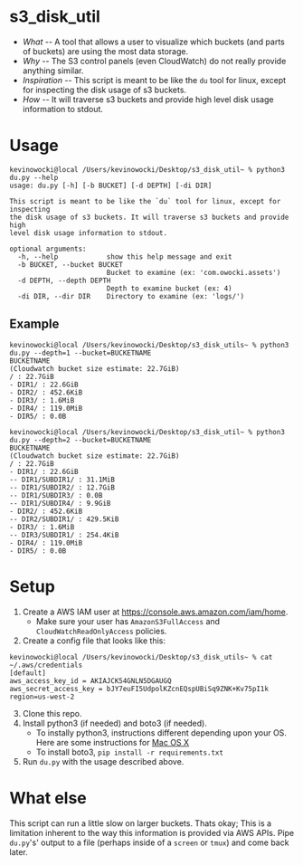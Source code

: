 # s3_disk_util

* _What_ -- A tool that allows a user to visualize which buckets (and parts of buckets) are using the most data storage.
* _Why_ -- The S3 control panels (even CloudWatch) do not really provide anything similar.
* _Inspiration_ -- This script is meant to be like the `du` tool for linux, except for inspecting the disk usage of s3 buckets.  
* _How_ -- It will traverse s3 buckets and provide high level disk usage information to stdout.

# Usage

```
kevinowocki@local /Users/kevinowocki/Desktop/s3_disk_util~ % python3 du.py --help
usage: du.py [-h] [-b BUCKET] [-d DEPTH] [-di DIR]

This script is meant to be like the `du` tool for linux, except for inspecting
the disk usage of s3 buckets. It will traverse s3 buckets and provide high
level disk usage information to stdout.

optional arguments:
  -h, --help            show this help message and exit
  -b BUCKET, --bucket BUCKET
                        Bucket to examine (ex: 'com.owocki.assets')
  -d DEPTH, --depth DEPTH
                        Depth to examine bucket (ex: 4)
  -di DIR, --dir DIR    Directory to examine (ex: 'logs/')
  ```

## Example

  ```
  kevinowocki@local /Users/kevinowocki/Desktop/s3_disk_utils~ % python3 du.py --depth=1 --bucket=BUCKETNAME
BUCKETNAME
(Cloudwatch bucket size estimate: 22.7GiB)
  / : 22.7GiB
 - DIR1/ : 22.6GiB
 - DIR2/ : 452.6KiB
 - DIR3/ : 1.6MiB
 - DIR4/ : 119.0MiB
 - DIR5/ : 0.0B

kevinowocki@local /Users/kevinowocki/Desktop/s3_disk_util~ % python3 du.py --depth=2 --bucket=BUCKETNAME
BUCKETNAME
(Cloudwatch bucket size estimate: 22.7GiB)
  / : 22.7GiB
 - DIR1/ : 22.6GiB
 -- DIR1/SUBDIR1/ : 31.1MiB
 -- DIR1/SUBDIR2/ : 12.7GiB
 -- DIR1/SUBDIR3/ : 0.0B
 -- DIR1/SUBDIR4/ : 9.9GiB
 - DIR2/ : 452.6KiB
 -- DIR2/SUBDIR1/ : 429.5KiB
 - DIR3/ : 1.6MiB
 -- DIR3/SUBDIR1/ : 254.4KiB
 - DIR4/ : 119.0MiB
 - DIR5/ : 0.0B

 ```

# Setup

1. Create a AWS IAM user at https://console.aws.amazon.com/iam/home.
    * Make sure your user has `AmazonS3FullAccess` and `CloudWatchReadOnlyAccess` policies.
2. Create a config file that looks like this:
```
kevinowocki@local /Users/kevinowocki/Desktop/s3_disk_utils~ % cat ~/.aws/credentials
[default]
aws_access_key_id = AKIAJCK54GNLN5DGAUGQ
aws_secret_access_key = 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
region=us-west-2
```
3. Clone this repo.
4. Install python3 (if needed) and boto3 (if needed).
    * To instally python3, instructions different depending upon your OS.  Here are some instructions for [Mac OS X](http://www.marinamele.com/2014/07/install-python3-on-mac-os-x-and-use-virtualenv-and-virtualenvwrapper.html)
    * To install boto3, `pip install -r requirements.txt`
5. Run `du.py` with the usage described above.

# What else

This script can run a little slow on larger buckets.  Thats okay; This is a limitation inherent to the way this information is provided via AWS APIs.  Pipe `du.py`'s' output to a file (perhaps inside of a `screen` or `tmux`) and come back later.
